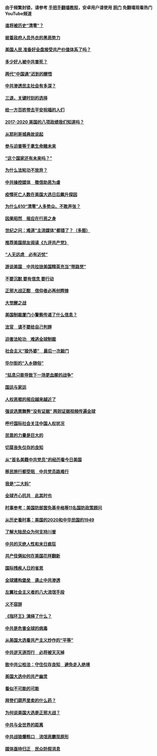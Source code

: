 #### 由于频繁封锁，请参考 [手把手翻墙教程](https://github.com/gfw-breaker/guides/wiki/)，安卓用户请使用 [网门](https://github.com/gfw-breaker/nogfw/blob/master/dl.md?t=01090701) 免翻墙观看热门YouTube频道 

#### [谁将被历史“清零”？](../pages/73/417485.md?t=01090701) 

#### [披着政府人员外衣的黑恶势力](../pages/73/417442.md?t=01090701) 

#### [美国人民 准备好全盘接受共产价值体系了吗？](../pages/73/417491.md?t=01090701) 

#### [多少好人被中共害死？](../pages/73/417144.md?t=01090701) 

#### [两代“中国通”迟到的醒悟](../pages/73/417064.md?t=01090701) 

#### [中共渗透民主社会有多深？](../pages/73/417063.md?t=01090701) 

#### [三退，关键时刻的选择](../pages/73/416969.md?t=01090701) 

#### [给一方百姓带去平安祝福的人们](../pages/73/416941.md?t=01090701) 

#### [2017-2020  美国的八项政绩我们知道吗？](../pages/73/416968.md?t=01090701) 

#### [从耶利哥城典故说起](../pages/73/416892.md?t=01090701) 

#### [参与迫害等于拿生命赌未来](../pages/73/416856.md?t=01090701) 

#### [“这个国家还有未来吗？”](../pages/73/416852.md?t=01090701) 

#### [为什么法轮功不放弃？](../pages/73/416864.md?t=01090701) 

#### [中共操控媒体　微信助恶为虐](../pages/73/416724.md?t=01090701) 

#### [疫情死亡人数在美国大选日后飙升探因](../pages/73/416606.md?t=01090701) 

#### [为什么610“清零”人多势众、不敢声张？](../pages/73/416632.md?t=01090701) 

#### [因果昭然　报应在行恶之身](../pages/73/416582.md?t=01090701) 

#### [世纪之问：难道“主流媒体”都错了？（多图）](../pages/73/416571.md?t=01090701) 

#### [推荐美国朋友阅读《九评共产党》](../pages/73/416510.md?t=01090701) 

#### [“人无远虑　必有近忧”](../pages/73/416513.md?t=01090701) 

#### [游说美国　中共拉拢美国精英充当“带路党”](../pages/73/416529.md?t=01090701) 

#### [不要沉默 要有信念 要行动](../pages/73/416457.md?t=01090701) 

#### [正邪大战正酣　信仰者必再创辉煌](../pages/73/416433.md?t=01090701) 

#### [大觉醒之战](../pages/73/416456.md?t=01090701) 

#### [美国制裁厦门小警察传递了什么信息？](../pages/73/416432.md?t=01090701) 

#### [法官　请不要给自己判罪](../pages/73/416379.md?t=01090701) 

#### [迫害法轮功　难逃全球制裁](../pages/73/416380.md?t=01090701) 

#### [社会主义“狼外婆”　最后一次敲门](../pages/73/416394.md?t=01090701) 

#### [华尔街的“入乡随俗”](../pages/73/416395.md?t=01090701) 

#### [“姑息只能导致下一场更血腥的战争”](../pages/73/416223.md?t=01090701) 

#### [国运与家运](../pages/73/416224.md?t=01090701) 

#### [人权恶棍的报应越来越近了](../pages/73/416276.md?t=01090701) 

#### [强说选票舞弊“没有证据” 两则证据视频传遍全球](../pages/73/416227.md?t=01090701) 

#### [呼吁国际社会关注中国人权状况](../pages/73/416135.md?t=01090701) 

#### [民意的力量是巨大的](../pages/73/416222.md?t=01090701) 

#### [切莫丧失仅存的良知](../pages/73/416134.md?t=01090701) 

#### [从“首名美籍中共党员”的经历看今日美国](../pages/73/416114.md?t=01090701) 

#### [移民旅行都受阻　中共党员路难行](../pages/73/416033.md?t=01090701) 

#### [我是“二大妈”](../pages/73/415529.md?t=01090701) 

#### [全球齐心抗共　此其时也](../pages/73/415989.md?t=01090701) 

#### [时事参考：美国防部罢免基辛格等11名国防政策顾问](../pages/73/415970.md?t=01090701) 

#### [从历史看时事：美国的2020和中华民国的1949](../pages/73/415949.md?t=01090701) 

#### [了解大陆民众为何支持川普](../pages/73/415950.md?t=01090701) 

#### [中共的灭绝人性和末日疯狂](../pages/73/415944.md?t=01090701) 

#### [共产伎俩如何在美国花样翻新](../pages/73/415908.md?t=01090701) 

#### [国际残疾人日的省思](../pages/73/415849.md?t=01090701) 

#### [全球建构堡垒　遏止中共渗透](../pages/73/415850.md?t=01090701) 

#### [左翼社会主义者的八大流氓手段](../pages/73/415802.md?t=01090701) 

#### [义不容辞](../pages/73/415807.md?t=01090701) 

#### [《指环王》演绎了什么？](../pages/73/415739.md?t=01090701) 

#### [中共是危害全球的病毒](../pages/73/415569.md?t=01090701) 

#### [从美国大选看共产主义炒作的“平等”](../pages/73/415654.md?t=01090701) 

#### [中共逆天道而行　必将被天灭掉](../pages/73/415626.md?t=01090701) 

#### [致中共公检法：守住仅存良知　避免走入绝境](../pages/73/415627.md?t=01090701) 

#### [美国大选中的共产幽灵](../pages/73/415618.md?t=01090701) 

#### [看似不可能的可能](../pages/73/415619.md?t=01090701) 

#### [拜登们葫芦里卖的什么药？](../pages/73/415531.md?t=01090701) 

#### [为何说美国大选是正邪大战？](../pages/73/415530.md?t=01090701) 

#### [中共与全世界的距离](../pages/73/415435.md?t=01090701) 

#### [中共战狼爆粗口　流氓恶霸现原形](../pages/73/415426.md?t=01090701) 

#### [媒体亟待归正　民众防假消息](../pages/73/415402.md?t=01090701) 

